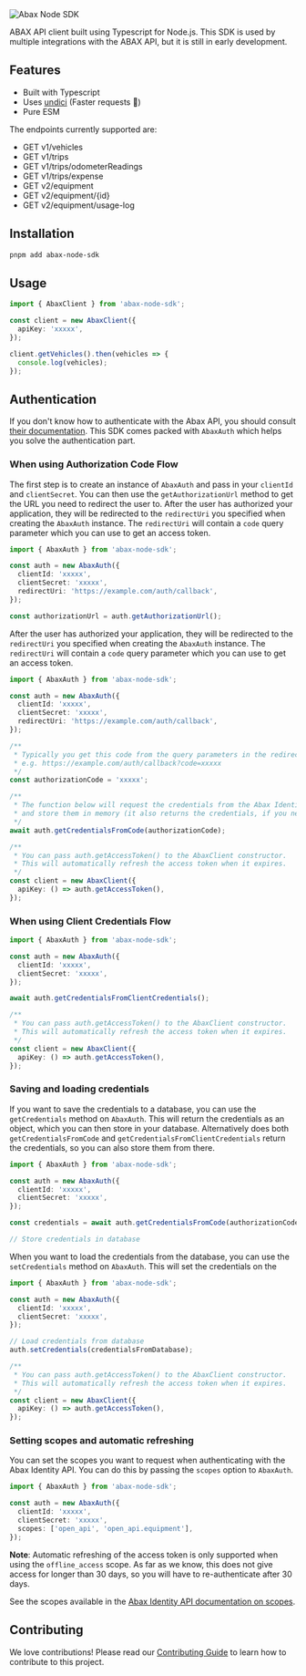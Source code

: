 <img src="https://github.com/bjerkio/abax-node-sdk/raw/main/.github/logo.svg" alt="Abax Node SDK">

ABAX API client built using Typescript for Node.js. This SDK is used by multiple
integrations with the ABAX API, but it is still in early development.

## Features

- Built with Typescript
- Uses [undici](https://github.com/nodejs/undici) (Faster requests 🚀)
- Pure ESM

The endpoints currently supported are:

- GET v1/vehicles
- GET v1/trips
- GET v1/trips/odometerReadings
- GET v1/trips/expense
- GET v2/equipment
- GET v2/equipment/{id}
- GET v2/equipment/usage-log

## Installation

```bash
pnpm add abax-node-sdk
```

## Usage

```typescript
import { AbaxClient } from 'abax-node-sdk';

const client = new AbaxClient({
  apiKey: 'xxxxx',
});

client.getVehicles().then(vehicles => {
  console.log(vehicles);
});
```

## Authentication

If you don't know how to authenticate with the Abax API, you should consult
[their documentation][abax-auth-docs]. This SDK comes packed with `AbaxAuth`
which helps you solve the authentication part.

[abax-auth-docs]:
  https://developers.abax.cloud/getting-started#authentication-and-authorization-details

### When using Authorization Code Flow

The first step is to create an instance of `AbaxAuth` and pass in your
`clientId` and `clientSecret`. You can then use the `getAuthorizationUrl` method
to get the URL you need to redirect the user to. After the user has authorized
your application, they will be redirected to the `redirectUri` you specified
when creating the `AbaxAuth` instance. The `redirectUri` will contain a `code`
query parameter which you can use to get an access token.

```typescript
import { AbaxAuth } from 'abax-node-sdk';

const auth = new AbaxAuth({
  clientId: 'xxxxx',
  clientSecret: 'xxxxx',
  redirectUri: 'https://example.com/auth/callback',
});

const authorizationUrl = auth.getAuthorizationUrl();
```

After the user has authorized your application, they will be redirected to the
`redirectUri` you specified when creating the `AbaxAuth` instance. The
`redirectUri` will contain a `code` query parameter which you can use to get an
access token.

```typescript
import { AbaxAuth } from 'abax-node-sdk';

const auth = new AbaxAuth({
  clientId: 'xxxxx',
  clientSecret: 'xxxxx',
  redirectUri: 'https://example.com/auth/callback',
});

/**
 * Typically you get this code from the query parameters in the redirect URI.
 * e.g. https://example.com/auth/callback?code=xxxxx
 */
const authorizationCode = 'xxxxx';

/**
 * The function below will request the credentials from the Abax Identity API,
 * and store them in memory (it also returns the credentials, if you need them, eg. for storing in database).
 */
await auth.getCredentialsFromCode(authorizationCode);

/**
 * You can pass auth.getAccessToken() to the AbaxClient constructor.
 * This will automatically refresh the access token when it expires.
 */
const client = new AbaxClient({
  apiKey: () => auth.getAccessToken(),
});
```

### When using Client Credentials Flow

```typescript
import { AbaxAuth } from 'abax-node-sdk';

const auth = new AbaxAuth({
  clientId: 'xxxxx',
  clientSecret: 'xxxxx',
});

await auth.getCredentialsFromClientCredentials();

/**
 * You can pass auth.getAccessToken() to the AbaxClient constructor.
 * This will automatically refresh the access token when it expires.
 */
const client = new AbaxClient({
  apiKey: () => auth.getAccessToken(),
});
```

### Saving and loading credentials

If you want to save the credentials to a database, you can use the
`getCredentials` method on `AbaxAuth`. This will return the credentials as an
object, which you can then store in your database. Alternatively does both
`getCredentialsFromCode` and `getCredentialsFromClientCredentials` return the
credentials, so you can also store them from there.

```typescript
import { AbaxAuth } from 'abax-node-sdk';

const auth = new AbaxAuth({
  clientId: 'xxxxx',
  clientSecret: 'xxxxx',
});

const credentials = await auth.getCredentialsFromCode(authorizationCode);

// Store credentials in database
```

When you want to load the credentials from the database, you can use the
`setCredentials` method on `AbaxAuth`. This will set the credentials on the

```typescript
import { AbaxAuth } from 'abax-node-sdk';

const auth = new AbaxAuth({
  clientId: 'xxxxx',
  clientSecret: 'xxxxx',
});

// Load credentials from database
auth.setCredentials(credentialsFromDatabase);

/**
 * You can pass auth.getAccessToken() to the AbaxClient constructor.
 * This will automatically refresh the access token when it expires.
 */
const client = new AbaxClient({
  apiKey: () => auth.getAccessToken(),
});
```

### Setting scopes and automatic refreshing

You can set the scopes you want to request when authenticating with the Abax
Identity API. You can do this by passing the `scopes` option to `AbaxAuth`.

```typescript
import { AbaxAuth } from 'abax-node-sdk';

const auth = new AbaxAuth({
  clientId: 'xxxxx',
  clientSecret: 'xxxxx',
  scopes: ['open_api', 'open_api.equipment'],
});
```

**Note**: Automatic refreshing of the access token is only supported when using
the `offline_access` scope. As far as we know, this does not give access for
longer than 30 days, so you will have to re-authenticate after 30 days.

See the scopes available in the [Abax Identity API documentation on
scopes][abax-scopes].

[abax-scopes]: https://developers.abax.cloud/getting-started#scopes

## Contributing

We love contributions! Please read our [Contributing Guide](CONTRIBUTING.md) to
learn how to contribute to this project.
